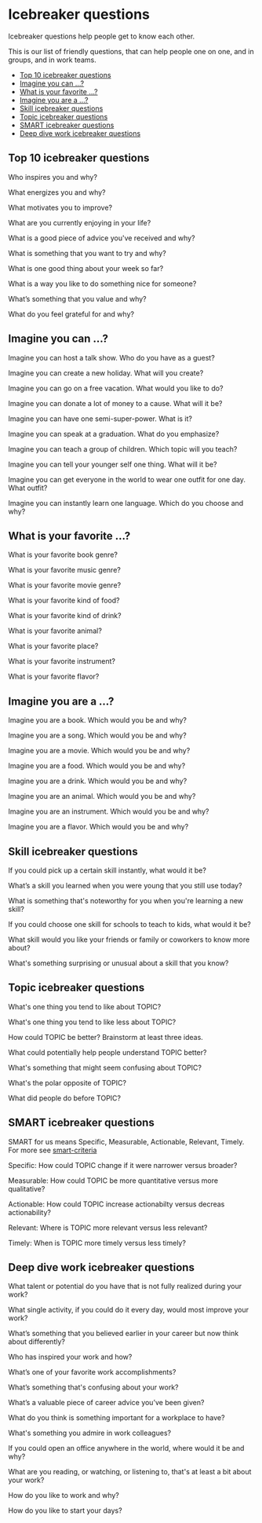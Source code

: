 # Icebreaker questions

Icebreaker questions help people get to know each other.

This is our list of friendly questions, that can help people one on one, and in groups, and in work teams.

* [Top 10 icebreaker questions](#top-10-icebreaker-questions)
* [Imagine you can …?](#imagine-you-can)
* [What is your favorite …?](#what-is-your-favorite)
* [Imagine you are a …?](#imagine-you-are-a)
* [Skill icebreaker questions](#skill-icebreaker-questions)
* [Topic icebreaker questions](#topic-icebreaker-questions)
* [SMART icebreaker questions](#smart-icebreaker-questions)
* [Deep dive work icebreaker questions](#deep-dive-work-icebreaker-questions)


## Top 10 icebreaker questions

Who inspires you and why?

What energizes you and why?

What motivates you to improve?

What are you currently enjoying in your life?

What is a good piece of advice you've received and why?

What is something that you want to try and why?

What is one good thing about your week so far?

What is a way you like to do something nice for someone?

What’s something that you value and why?

What do you feel grateful for and why?


## Imagine you can …?

Imagine you can host a talk show. Who do you have as a guest?

Imagine you can create a new holiday. What will you create?

Imagine you can go on a free vacation. What would you like to do?

Imagine you can donate a lot of money to a cause. What will it be?

Imagine you can have one semi-super-power. What is it?

Imagine you can speak at a graduation. What do you emphasize? 

Imagine you can teach a group of children. Which topic will you teach?

Imagine you can tell your younger self one thing. What will it be?

Imagine you can get everyone in the world to wear one outfit for one day. What outfit?

Imagine you can instantly learn one language. Which do you choose and why?


## What is your favorite …?

What is your favorite book genre?

What is your favorite music genre?

What is your favorite movie genre?

What is your favorite kind of food?

What is your favorite kind of drink?

What is your favorite animal?

What is your favorite place?

What is your favorite instrument?

What is your favorite flavor?


## Imagine you are a …?

Imagine you are a book. Which would you be and why?

Imagine you are a song. Which would you be and why?

Imagine you are a movie. Which would you be and why?

Imagine you are a food. Which would you be and why?

Imagine you are a drink. Which would you be and why?

Imagine you are an animal. Which would you be and why?

Imagine you are an instrument. Which would you be and why?

Imagine you are a flavor. Which would you be and why?


## Skill icebreaker questions

If you could pick up a certain skill instantly, what would it be?

What’s a skill you learned when you were young that you still use today?

What is something that's noteworthy for you when you're learning a new skill?

If you could choose one skill for schools to teach to kids, what would it be?

What skill would you like your friends or family or coworkers to know more about?

What's something surprising or unusual about a skill that you know?


## Topic icebreaker questions

What's one thing you tend to like about TOPIC?

What's one thing you tend to like less about TOPIC?

How could TOPIC be better? Brainstorm at least three ideas.

What could potentially help people understand TOPIC better?

What's something that might seem confusing about TOPIC?

What's the polar opposite of TOPIC?

What did people do before TOPIC?


## SMART icebreaker questions

SMART for us means Specific, Measurable, Actionable, Relevant, Timely. For more see [smart-criteria](https://github.com/joelparkerhenderson/smart-criteria)

Specific: How could TOPIC change if it were narrower versus broader?

Measurable: How could TOPIC be more quantitative versus more qualitative?

Actionable: How could TOPIC increase actionabilty versus decreas actionability?

Relevant: Where is TOPIC more relevant versus less relevant? 

Timely: When is TOPIC more timely versus less timely?


## Deep dive work icebreaker questions

What talent or potential do you have that is not fully realized during your work?

What single activity, if you could do it every day, would most improve your work?

What’s something that you believed earlier in your career but now think about differently?

Who has inspired your work and how?

What’s one of your favorite work accomplishments?

What’s something that's confusing about your work?

What’s a valuable piece of career advice you’ve been given?

What do you think is something important for a workplace to have?

What's something you admire in work colleagues?

If you could open an office anywhere in the world, where would it be and why?

What are you reading, or watching, or listening to, that's at least a bit about your work?

How do you like to work and why?

How do you like to start your days?



